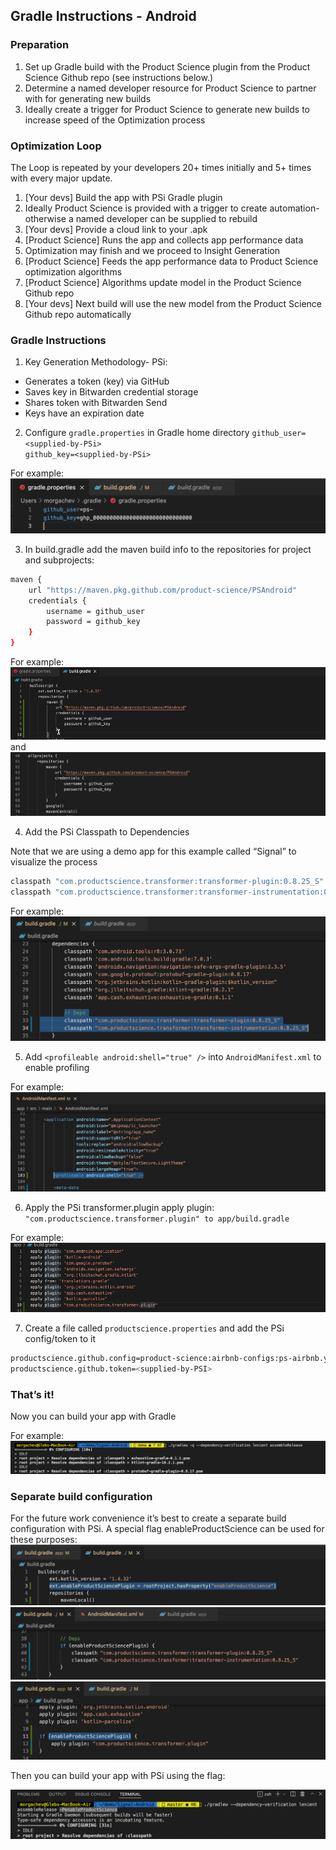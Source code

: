 ## Gradle Instructions - Android

### Preparation
1. Set up Gradle build with the Product Science plugin from the Product Science Github repo (see instructions below.)
2. Determine a named developer resource for Product Science to partner with for generating new builds
3. Ideally create a trigger for Product Science to generate new builds to increase speed of the Optimization process

### Optimization Loop
The Loop is repeated by your developers 20+ times initially and 5+ times with every major update.

1. [Your devs]  Build the app with PSi Gradle plugin
2. Ideally Product Science is provided with a trigger to create automation- otherwise a named developer can be supplied to rebuild
3. [Your devs]  Provide a cloud link to your .apk
4. [Product Science] Runs the app and collects app performance data
5. Optimization may finish and we proceed to Insight Generation
6. [Product Science] Feeds the app performance data to Product Science optimization algorithms
7. [Product Science] Algorithms update model in the Product Science Github repo
8. [Your devs] Next build will use the new model from the Product Science Github repo automatically

### Gradle Instructions

1. Key Generation Methodology- PSi:  
* Generates a token (key) via GitHub
* Saves key in Bitwarden credential storage
* Shares token with Bitwarden Send 
* Keys have an expiration date

2. Configure `gradle.properties` in Gradle home directory
`github_user=<supplied-by-PSi>`  
`github_key=<supplied-by-PSi>`

For example:  
![creds](images/creds.png)  

3. In build.gradle add the maven build info to the repositories for project and subprojects:
```bash
maven {
    url "https://maven.pkg.github.com/product-science/PSAndroid"
    credentials {
        username = github_user
        password = github_key
    }
}
```
For example:  
![maven](images/maven1.png)  
and   
![maven](images/maven2.png)  

4. Add the PSi Classpath to Dependencies

Note that we are using a demo app for this example called “Signal” to visualize the process

```bash
classpath "com.productscience.transformer:transformer-plugin:0.8.25_S"
classpath "com.productscience.transformer:transformer-instrumentation:0.8.25_S"
```

For example:  
![classpath](images/classpath.png)  

5. Add `<profileable android:shell="true" />` into `AndroidManifest.xml` to enable profiling

For example:  
![manifest](images/manifest.png)  

6. Apply the PSi transformer.plugin 
apply plugin: `"com.productscience.transformer.plugin" to app/build.gradle`

For example:  
![transformer](images/transformer.png)  

7. Create a file called `productscience.properties` and add the PSi config/token to it

```bash
productscience.github.config=product-science:airbnb-configs:ps-airbnb.yaml:master
productscience.github.token=<supplied-by-PSI>
```

### That’s it!
Now you can build your app with Gradle

For example:  
![build](images/build.png)  

### Separate build configuration

For the future work convenience it’s best to create a separate build configuration with PSi.
A special flag enableProductScience can be used for these purposes:
![separate](images/separate1.png)   
![separate](images/separate2.png)  
![separate](images/separate3.png)  

Then you can build your app with PSi using the flag:  

![build](images/build2.png)